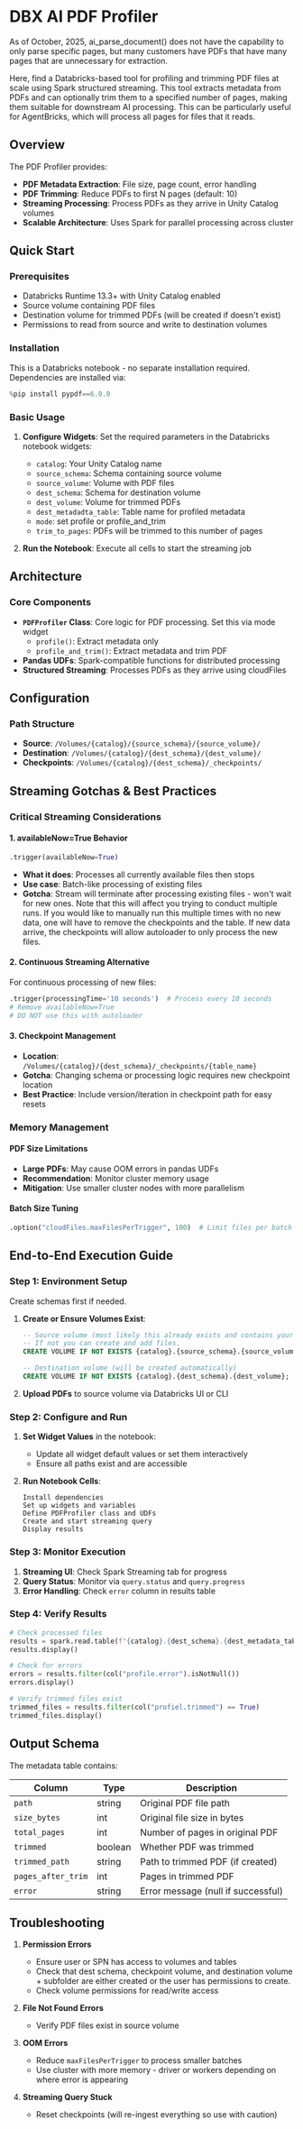# DBX AI PDF Profiler

As of October, 2025, ai_parse_document() does not have the capability to only parse specific pages, but many customers have PDFs that have many pages that are unnecessary for extraction. 

Here, find a Databricks-based tool for profiling and trimming PDF files at scale using Spark structured streaming. This tool extracts metadata from PDFs and can optionally trim them to a specified number of pages, making them suitable for downstream AI processing. This can be particularly useful for AgentBricks, which will process all pages for files that it reads.

## Overview

The PDF Profiler provides:
- **PDF Metadata Extraction**: File size, page count, error handling
- **PDF Trimming**: Reduce PDFs to first N pages (default: 10)
- **Streaming Processing**: Process PDFs as they arrive in Unity Catalog volumes
- **Scalable Architecture**: Uses Spark for parallel processing across cluster

## Quick Start

### Prerequisites

- Databricks Runtime 13.3+ with Unity Catalog enabled
- Source volume containing PDF files
- Destination volume for trimmed PDFs (will be created if doesn't exist)
- Permissions to read from source and write to destination volumes

### Installation

This is a Databricks notebook - no separate installation required. Dependencies are installed via:

```python
%pip install pypdf==6.0.0
```

### Basic Usage

1. **Configure Widgets**: Set the required parameters in the Databricks notebook widgets:
   - `catalog`: Your Unity Catalog name
   - `source_schema`: Schema containing source volume
   - `source_volume`: Volume with PDF files
   - `dest_schema`: Schema for destination volume
   - `dest_volume`: Volume for trimmed PDFs
   - `dest_metadadta_table`: Table name for profiled metadata
   - `mode`: set profile or profile_and_trim
   - `trim_to_pages`: PDFs will be trimmed to this number of pages

2. **Run the Notebook**: Execute all cells to start the streaming job

## Architecture

### Core Components

- **`PDFProfiler` Class**: Core logic for PDF processing. Set this via mode widget
  - `profile()`: Extract metadata only
  - `profile_and_trim()`: Extract metadata and trim PDF
- **Pandas UDFs**: Spark-compatible functions for distributed processing
- **Structured Streaming**: Processes PDFs as they arrive using cloudFiles

## Configuration

### Path Structure

- **Source**: `/Volumes/{catalog}/{source_schema}/{source_volume}/`
- **Destination**: `/Volumes/{catalog}/{dest_schema}/{dest_volume}/`
- **Checkpoints**: `/Volumes/{catalog}/{dest_schema}/_checkpoints/`

## Streaming Gotchas & Best Practices

### Critical Streaming Considerations

#### 1. **availableNow=True Behavior**
```python
.trigger(availableNow=True)
```
- **What it does**: Processes all currently available files then stops
- **Use case**: Batch-like processing of existing files
- **Gotcha**: Stream will terminate after processing existing files - won't wait for new ones. Note 
that this will affect you trying to conduct multiple runs. If you would like to manually run this multiple times with no new data, one will have to remove the checkpoints and the table. If new data arrive, the checkpoints will allow autoloader to only process the new files.

#### 2. **Continuous Streaming Alternative**
For continuous processing of new files:
```python
.trigger(processingTime='10 seconds')  # Process every 10 seconds
# Remove availableNow=True
# DO NOT use this with autoloader
```

#### 3. **Checkpoint Management**
- **Location**: `/Volumes/{catalog}/{dest_schema}/_checkpoints/{table_name}`
- **Gotcha**: Changing schema or processing logic requires new checkpoint location
- **Best Practice**: Include version/iteration in checkpoint path for easy resets

### Memory Management

#### PDF Size Limitations
- **Large PDFs**: May cause OOM errors in pandas UDFs
- **Recommendation**: Monitor cluster memory usage
- **Mitigation**: Use smaller cluster nodes with more parallelism

#### Batch Size Tuning
```python
.option("cloudFiles.maxFilesPerTrigger", 100)  # Limit files per batch
```

## End-to-End Execution Guide

### Step 1: Environment Setup

Create schemas first if needed.

1. **Create or Ensure Volumes Exist**:
   ```sql
   -- Source volume (most likely this already exists and contains your PDFs)
   -- If not you can create and add files.
   CREATE VOLUME IF NOT EXISTS {catalog}.{source_schema}.{source_volume};
   
   -- Destination volume (will be created automatically)
   CREATE VOLUME IF NOT EXISTS {catalog}.{dest_schema}.{dest_volume};
   ```

2. **Upload PDFs** to source volume via Databricks UI or CLI

### Step 2: Configure and Run

1. **Set Widget Values** in the notebook:
   - Update all widget default values or set them interactively
   - Ensure all paths exist and are accessible

2. **Run Notebook Cells**:
   ```
   Install dependencies
   Set up widgets and variables  
   Define PDFProfiler class and UDFs
   Create and start streaming query
   Display results
   ```

### Step 3: Monitor Execution

1. **Streaming UI**: Check Spark Streaming tab for progress
2. **Query Status**: Monitor via `query.status` and `query.progress`
3. **Error Handling**: Check `error` column in results table

### Step 4: Verify Results

```python
# Check processed files
results = spark.read.table(f"{catalog}.{dest_schema}.{dest_metadata_table}")
results.display()

# Check for errors
errors = results.filter(col("profile.error").isNotNull())
errors.display()

# Verify trimmed files exist
trimmed_files = results.filter(col("profiel.trimmed") == True)
trimmed_files.display()
```

## Output Schema

The metadata table contains:

| Column | Type | Description |
|--------|------|-------------|
| `path` | string | Original PDF file path |
| `size_bytes` | int | Original file size in bytes |
| `total_pages` | int | Number of pages in original PDF |
| `trimmed` | boolean | Whether PDF was trimmed |
| `trimmed_path` | string | Path to trimmed PDF (if created) |
| `pages_after_trim` | int | Pages in trimmed PDF |
| `error` | string | Error message (null if successful) |

## Troubleshooting

1. **Permission Errors**
   - Ensure user or SPN has access to volumes and tables
   - Check that dest schema, checkpoint volume, and destination volume + subfolder are either created or the user has permissions to create.
   - Check volume permissions for read/write access

2. **File Not Found Errors**
   - Verify PDF files exist in source volume

3. **OOM Errors**
   - Reduce `maxFilesPerTrigger` to process smaller batches
   - Use cluster with more memory - driver or workers depending on where error is appearing

4. **Streaming Query Stuck**
   - Reset checkpoints (will re-ingest everything so use with caution)
